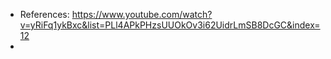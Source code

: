- References: https://www.youtube.com/watch?v=yRiFq1ykBxc&list=PLl4APkPHzsUUOkOv3i62UidrLmSB8DcGC&index=12
- 
